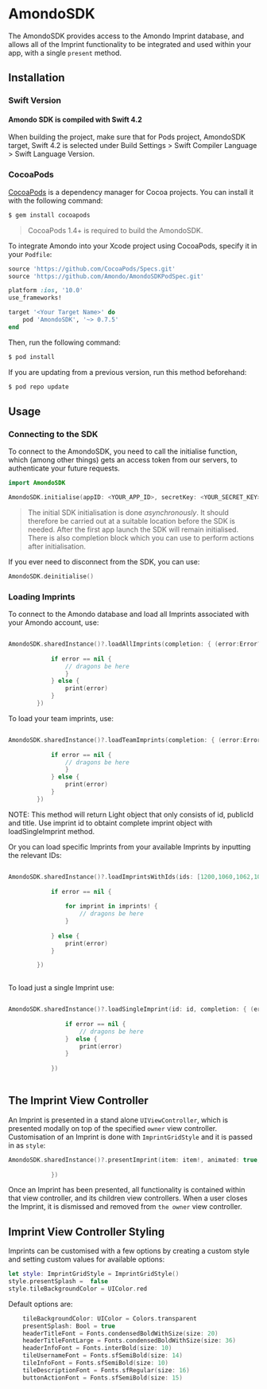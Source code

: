 # AmondoSDK
The AmondoSDK provides access to the Amondo Imprint database, and allows all of the Imprint functionality to be integrated and used within your app, with a single ```present``` method.

## Installation

### Swift Version
#### Amondo SDK is compiled with Swift 4.2
When building the project, make sure that for Pods project, AmondoSDK target, Swift 4.2 is selected under Build Settings > Swift Compiler Language > Swift Language Version.

### CocoaPods

[CocoaPods](http://cocoapods.org) is a dependency manager for Cocoa projects. You can install it with the following command:

```bash
$ gem install cocoapods
```

> CocoaPods 1.4+ is required to build the AmondoSDK.

To integrate Amondo into your Xcode project using CocoaPods, specify it in your `Podfile`:

```ruby
source 'https://github.com/CocoaPods/Specs.git'
source 'https://github.com/Amondo/AmondoSDKPodSpec.git'

platform :ios, '10.0'
use_frameworks!

target '<Your Target Name>' do
    pod 'AmondoSDK', '~> 0.7.5'
end
```

Then, run the following command:

```bash
$ pod install
```

If you are updating from a previous version, run this method beforehand:
```bash
$ pod repo update
```

## Usage

### Connecting to the SDK

To connect to the AmondoSDK, you need to call the initialise function, which (among other things) gets an access token from our servers, to authenticate your future requests.

```swift
import AmondoSDK

AmondoSDK.initialise(appID: <YOUR_APP_ID>, secretKey: <YOUR_SECRET_KEY>)
```

> The initial SDK initialisation is done _asynchronously_. It should therefore be carried out at a suitable location before the SDK is needed. After the first app launch the SDK will remain initialised. There is also completion block which you can use to perform actions after initialisation.

If you ever need to disconnect from the SDK, you can use: 

```swift
AmondoSDK.deinitialise()
```

### Loading Imprints

To connect to the Amondo database and load all Imprints associated with your Amondo account, use:

```swift

AmondoSDK.sharedInstance()?.loadAllImprints(completion: { (error:Error?, imprints:[AMDImprintItem]?) in
            
            if error == nil {
                // dragons be here 
                }
            } else {
                print(error)
            }
        })
```

To load your team imprints, use:

```swift

AmondoSDK.sharedInstance()?.loadTeamImprints(completion: { (error:Error?, imprints:[AMDImprintItemLight]?) in
            
            if error == nil {
                // dragons be here 
                }
            } else {
                print(error)
            }
        })
```
NOTE: This method will return Light object that only consists of id, publicId and title. Use imprint id to obtaint complete imprint object with loadSingleImprint method.

Or you can load specific Imprints from your available Imprints by inputting the relevant IDs:

```swift

AmondoSDK.sharedInstance()?.loadImprintsWithIds(ids: [1200,1060,1062,1063,1068], completion: { (error, imprints) in
           
            if error == nil {
                
                for imprint in imprints! {
                    // dragons be here       
                }
                
            } else {
                print(error)
            }

        })
        
```

To load just a single Imprint use:

```swift

AmondoSDK.sharedInstance()?.loadSingleImprint(id: id, completion: { (error, imprint) in
                
                if error == nil {
                    // dragons be here
                }  else {
                    print(error)
                }
                
            })
            
```

## The Imprint View Controller

An Imprint is presented in a stand alone ```UIViewController```, which is presented modally on top of the specified ```owner``` view controller. Customisation of an Imprint is done with ```ImprintGridStyle``` and it is passed in as ```style```:

```swift
AmondoSDK.sharedInstance()?.presentImprint(item: item!, animated: true, owner: self, gridStyle: style, completionDone: {
                
            })
```
Once an Imprint has been presented, all functionality is contained within that view controller, and its children view controllers. When a user closes the Imprint, it is dismissed and removed from ```the owner``` view controller.

## Imprint View Controller Styling

Imprints can be customised with a few options by creating a custom style and setting custom values for available options:
```swift
let style: ImprintGridStyle = ImprintGridStyle()
style.presentSplash =  false
style.tileBackgroundColor = UIColor.red
```

Default options are:
```swift
    tileBackgroundColor: UIColor = Colors.transparent
    presentSplash: Bool = true
    headerTitleFont = Fonts.condensedBoldWithSize(size: 20)
    headerTitleFontLarge = Fonts.condensedBoldWithSize(size: 36)
    headerInfoFont = Fonts.interBold(size: 10)
    tileUsernameFont = Fonts.sfSemiBold(size: 14)
    tileInfoFont = Fonts.sfSemiBold(size: 10)
    tileDescriptionFont = Fonts.sfRegular(size: 16)
    buttonActionFont = Fonts.sfSemiBold(size: 15)
```
